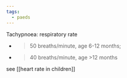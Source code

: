 ```yaml
---
tags:
  - paeds
---
```

Tachypnoea: respiratory rate  

- >50 breaths/minute, age 6-12 months;
- >40 breaths/minute, age >12 months

see [[heart rate in children]]
